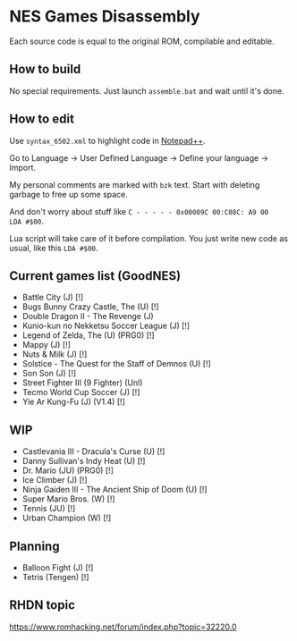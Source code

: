 # NES Games Disassembly

Each source code is equal to the original ROM, compilable and editable.



## How to build

No special requirements. Just launch `assemble.bat` and wait until it's done.



## How to edit

Use `syntax_6502.xml` to highlight code in [Notepad++](https://notepad-plus-plus.org/).

Go to Language -> User Defined Language -> Define your language -> Import.

My personal comments are marked with `bzk` text. Start with deleting garbage to free up some space.

And don't worry about stuff like `C - - - - - 0x00009C 00:C08C: A9 00     LDA #$00`.

Lua script will take care of it before compilation. You just write new code as usual, like this `LDA #$00`.



## Current games list (GoodNES)
* Battle City (J) [!]
* Bugs Bunny Crazy Castle, The (U) [!]
* Double Dragon II - The Revenge (J)
* Kunio-kun no Nekketsu Soccer League (J) [!]
* Legend of Zelda, The (U) (PRG0) [!]
* Mappy (J) [!]
* Nuts & Milk (J) [!]
* Solstice - The Quest for the Staff of Demnos (U) [!]
* Son Son (J) [!]
* Street Fighter III (9 Fighter) (Unl)
* Tecmo World Cup Soccer (J) [!]
* Yie Ar Kung-Fu (J) (V1.4) [!]



## WIP
* Castlevania III - Dracula's Curse (U) [!]
* Danny Sullivan's Indy Heat (U) [!]
* Dr. Mario (JU) (PRG0) [!]
* Ice Climber (J) [!]
* Ninja Gaiden III - The Ancient Ship of Doom (U) [!]
* Super Mario Bros. (W) [!]
* Tennis (JU) [!]
* Urban Champion (W) [!]



## Planning
* Balloon Fight (J) [!]
* Tetris (Tengen) [!]



## RHDN topic
https://www.romhacking.net/forum/index.php?topic=32220.0

